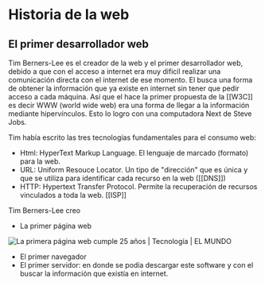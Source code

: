 # Historia de la web

## El primer desarrollador web

Tim Berners-Lee es el creador de la web y el primer desarrollador web, debido a que con el acceso a internet era muy dificil realizar una comunicación directa con el internet de ese momento. El busca una forma de obtener la información que ya existe en internet sin tener que pedir acceso a cada máquina. Así que el hace la primer propuesta de la [[W3C]] es decir WWW (world wide web) era una forma de llegar a la información mediante hipervínculos. Esto lo logro con una computadora Next de Steve Jobs. 

Tim había escrito las tres tecnologías fundamentales para el consumo web:

* Html: HyperText Markup Language. El lenguaje de marcado (formato) para la web.
* URL: Uniform Resouce Locator. Un tipo de "dirección" que es única y que se utiliza para identificar cada recurso en la web ([[DNS]])
* HTTP: Hypertext Transfer Protocol. Permite la recuperación de recursos vinculados a toda la web. [[ISP]]

Tim Berners-Lee creo 
* La primer página web

![La primera página web cumple 25 años | Tecnología | EL MUNDO](https://e00-elmundo.uecdn.es/assets/multimedia/imagenes/2015/12/21/14507240437291.jpg)

* El primer navegador
* El primer servidor: en donde se podía descargar este software y con el buscar la información que existía en internet.
